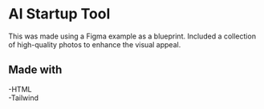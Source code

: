 <h1>AI Startup Tool</h1>
This was made using a Figma example as a blueprint. Included a collection of high-quality photos to enhance the visual appeal.
<h2>Made with</h2>
-HTML <br> -Tailwind
